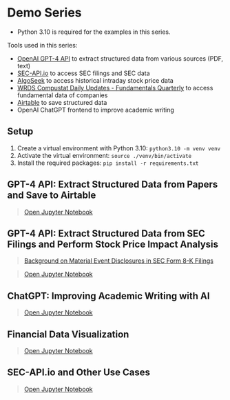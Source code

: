 # Demo Series

- Python 3.10 is required for the examples in this series.

Tools used in this series:

- [OpenAI GPT-4 API](https://platform.openai.com/docs/guides/text-generation) to extract structured data from various sources (PDF, text)
- [SEC-API.io](https://sec-api.io) to access SEC filings and SEC data
- [AlgoSeek](https://algoseek.com/) to access historical intraday stock price data
- [WRDS Compustat Daily Updates - Fundamentals Quarterly](https://wrds-www.wharton.upenn.edu/pages/get-data/compustat-capital-iq-standard-poors/compustat/north-america-daily/fundamentals-quarterly/) to access fundamental data of companies
- [Airtable](https://airtable.com/) to save structured data
- OpenAI ChatGPT frontend to improve academic writing

## Setup

1. Create a virtual environment with Python 3.10: `python3.10 -m venv venv`
2. Activate the virtual environment: `source ./venv/bin/activate`
3. Install the required packages: `pip install -r requirements.txt`

## GPT-4 API: Extract Structured Data from Papers and Save to Airtable

> [Open Jupyter Notebook](./gpt-4-api-extract-data-from-papers/demo.ipynb)

## GPT-4 API: Extract Structured Data from SEC Filings and Perform Stock Price Impact Analysis

> [Background on Material Event Disclosures in SEC Form 8-K Filings](./gpt-4-api-extract-data-from-sec-filings/8K-background.ipynb)

> [Open Jupyter Notebook](./gpt-4-api-extract-data-from-sec-filings/demo.ipynb)

## ChatGPT: Improving Academic Writing with AI

> [Open Jupyter Notebook](./chatgpt-improve-academic-writing/demo.ipynb)

## Financial Data Visualization

> [Open Jupyter Notebook](./financial-data-visualization/demo.ipynb)

## SEC-API.io and Other Use Cases

> [Open Jupyter Notebook](./sec-api.io-and-other-use-cases/demo.ipynb)

